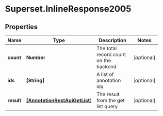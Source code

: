 # Superset.InlineResponse2005

## Properties
Name | Type | Description | Notes
------------ | ------------- | ------------- | -------------
**count** | **Number** | The total record count on the backend | [optional] 
**ids** | **[String]** | A list of annotation ids | [optional] 
**result** | [**[AnnotationRestApiGetList]**](AnnotationRestApiGetList.md) | The result from the get list query | [optional] 
